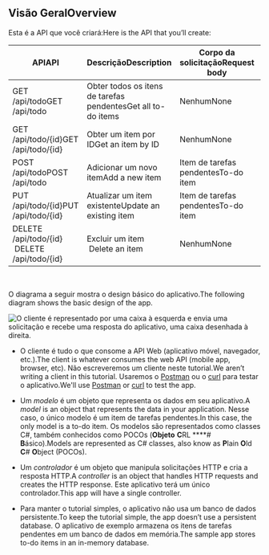 ## <a name="overview"></a><span data-ttu-id="e7ad9-101">Visão Geral</span><span class="sxs-lookup"><span data-stu-id="e7ad9-101">Overview</span></span>

<span data-ttu-id="e7ad9-102">Esta é a API que você criará:</span><span class="sxs-lookup"><span data-stu-id="e7ad9-102">Here is the API that you’ll create:</span></span>

|<span data-ttu-id="e7ad9-103">API</span><span class="sxs-lookup"><span data-stu-id="e7ad9-103">API</span></span> | <span data-ttu-id="e7ad9-104">Descrição</span><span class="sxs-lookup"><span data-stu-id="e7ad9-104">Description</span></span>    | <span data-ttu-id="e7ad9-105">Corpo da solicitação</span><span class="sxs-lookup"><span data-stu-id="e7ad9-105">Request body</span></span>    | <span data-ttu-id="e7ad9-106">Corpo da resposta</span><span class="sxs-lookup"><span data-stu-id="e7ad9-106">Response body</span></span>   |
|--- | ---- | ---- | ---- |
|<span data-ttu-id="e7ad9-107">GET /api/todo</span><span class="sxs-lookup"><span data-stu-id="e7ad9-107">GET /api/todo</span></span>  | <span data-ttu-id="e7ad9-108">Obter todos os itens de tarefas pendentes</span><span class="sxs-lookup"><span data-stu-id="e7ad9-108">Get all to-do items</span></span> | <span data-ttu-id="e7ad9-109">Nenhum</span><span class="sxs-lookup"><span data-stu-id="e7ad9-109">None</span></span> | <span data-ttu-id="e7ad9-110">Matriz de itens de tarefas pendentes</span><span class="sxs-lookup"><span data-stu-id="e7ad9-110">Array of to-do items</span></span>|
|<span data-ttu-id="e7ad9-111">GET /api/todo/{id}</span><span class="sxs-lookup"><span data-stu-id="e7ad9-111">GET /api/todo/{id}</span></span>  | <span data-ttu-id="e7ad9-112">Obter um item por ID</span><span class="sxs-lookup"><span data-stu-id="e7ad9-112">Get an item by ID</span></span> | <span data-ttu-id="e7ad9-113">Nenhum</span><span class="sxs-lookup"><span data-stu-id="e7ad9-113">None</span></span> | <span data-ttu-id="e7ad9-114">Item de tarefas pendentes</span><span class="sxs-lookup"><span data-stu-id="e7ad9-114">To-do item</span></span>|
|<span data-ttu-id="e7ad9-115">POST /api/todo</span><span class="sxs-lookup"><span data-stu-id="e7ad9-115">POST /api/todo</span></span> | <span data-ttu-id="e7ad9-116">Adicionar um novo item</span><span class="sxs-lookup"><span data-stu-id="e7ad9-116">Add a new item</span></span> | <span data-ttu-id="e7ad9-117">Item de tarefas pendentes</span><span class="sxs-lookup"><span data-stu-id="e7ad9-117">To-do item</span></span>  | <span data-ttu-id="e7ad9-118">Item de tarefas pendentes</span><span class="sxs-lookup"><span data-stu-id="e7ad9-118">To-do item</span></span> |
|<span data-ttu-id="e7ad9-119">PUT /api/todo/{id}</span><span class="sxs-lookup"><span data-stu-id="e7ad9-119">PUT /api/todo/{id}</span></span> | <span data-ttu-id="e7ad9-120">Atualizar um item &nbsp; existente</span><span class="sxs-lookup"><span data-stu-id="e7ad9-120">Update an existing item &nbsp;</span></span>  | <span data-ttu-id="e7ad9-121">Item de tarefas pendentes</span><span class="sxs-lookup"><span data-stu-id="e7ad9-121">To-do item</span></span> |  <span data-ttu-id="e7ad9-122">Nenhum</span><span class="sxs-lookup"><span data-stu-id="e7ad9-122">None</span></span> |
|<span data-ttu-id="e7ad9-123">DELETE /api/todo/{id}  &nbsp;  &nbsp;</span><span class="sxs-lookup"><span data-stu-id="e7ad9-123">DELETE /api/todo/{id}  &nbsp;  &nbsp;</span></span> | <span data-ttu-id="e7ad9-124">Excluir um item &nbsp; &nbsp;</span><span class="sxs-lookup"><span data-stu-id="e7ad9-124">Delete an item &nbsp;  &nbsp;</span></span>  | <span data-ttu-id="e7ad9-125">Nenhum</span><span class="sxs-lookup"><span data-stu-id="e7ad9-125">None</span></span>  | <span data-ttu-id="e7ad9-126">Nenhum</span><span class="sxs-lookup"><span data-stu-id="e7ad9-126">None</span></span>|

<br>

<span data-ttu-id="e7ad9-127">O diagrama a seguir mostra o design básico do aplicativo.</span><span class="sxs-lookup"><span data-stu-id="e7ad9-127">The following diagram shows the basic design of the app.</span></span>

![O cliente é representado por uma caixa à esquerda e envia uma solicitação e recebe uma resposta do aplicativo, uma caixa desenhada à direita.](../../tutorials/first-web-api/_static/architecture.png)

* <span data-ttu-id="e7ad9-132">O cliente é tudo o que consome a API Web (aplicativo móvel, navegador, etc.).</span><span class="sxs-lookup"><span data-stu-id="e7ad9-132">The client is whatever consumes the web API (mobile app, browser, etc).</span></span> <span data-ttu-id="e7ad9-133">Não escreveremos um cliente neste tutorial.</span><span class="sxs-lookup"><span data-stu-id="e7ad9-133">We aren’t writing a client in this tutorial.</span></span> <span data-ttu-id="e7ad9-134">Usaremos o [Postman](https://www.getpostman.com/) ou o [curl](https://developer.apple.com/legacy/library/documentation/Darwin/Reference/ManPages/man1/curl.1.html) para testar o aplicativo.</span><span class="sxs-lookup"><span data-stu-id="e7ad9-134">We'll use [Postman](https://www.getpostman.com/) or [curl](https://developer.apple.com/legacy/library/documentation/Darwin/Reference/ManPages/man1/curl.1.html) to test the app.</span></span>

* <span data-ttu-id="e7ad9-135">Um *modelo* é um objeto que representa os dados em seu aplicativo.</span><span class="sxs-lookup"><span data-stu-id="e7ad9-135">A *model* is an object that represents the data in your application.</span></span> <span data-ttu-id="e7ad9-136">Nesse caso, o único modelo é um item de tarefas pendentes.</span><span class="sxs-lookup"><span data-stu-id="e7ad9-136">In this case, the only model is a to-do item.</span></span> <span data-ttu-id="e7ad9-137">Os modelos são representados como classes C#, também conhecidos como POCOs (**Objeto** **C**RL ****# **B**ásico).</span><span class="sxs-lookup"><span data-stu-id="e7ad9-137">Models are represented as C# classes, also know as **P**lain **O**ld **C**# **O**bject (POCOs).</span></span>

* <span data-ttu-id="e7ad9-138">Um *controlador* é um objeto que manipula solicitações HTTP e cria a resposta HTTP.</span><span class="sxs-lookup"><span data-stu-id="e7ad9-138">A *controller* is an object that handles HTTP requests and creates the HTTP response.</span></span> <span data-ttu-id="e7ad9-139">Este aplicativo terá um único controlador.</span><span class="sxs-lookup"><span data-stu-id="e7ad9-139">This app will have a single controller.</span></span>

* <span data-ttu-id="e7ad9-140">Para manter o tutorial simples, o aplicativo não usa um banco de dados persistente.</span><span class="sxs-lookup"><span data-stu-id="e7ad9-140">To keep the tutorial simple, the app doesn’t use a persistent database.</span></span> <span data-ttu-id="e7ad9-141">O aplicativo de exemplo armazena os itens de tarefas pendentes em um banco de dados em memória.</span><span class="sxs-lookup"><span data-stu-id="e7ad9-141">The sample app stores to-do items in an in-memory database.</span></span>
